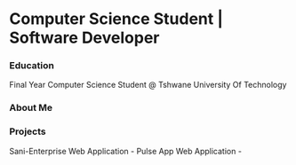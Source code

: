 # Computer Science Student | Software Developer

### Education
Final Year Computer Science Student @ Tshwane University Of Technology

### About Me

### Projects
Sani-Enterprise Web Application - <repo-link>
Pulse App Web Application - <repo-link>
